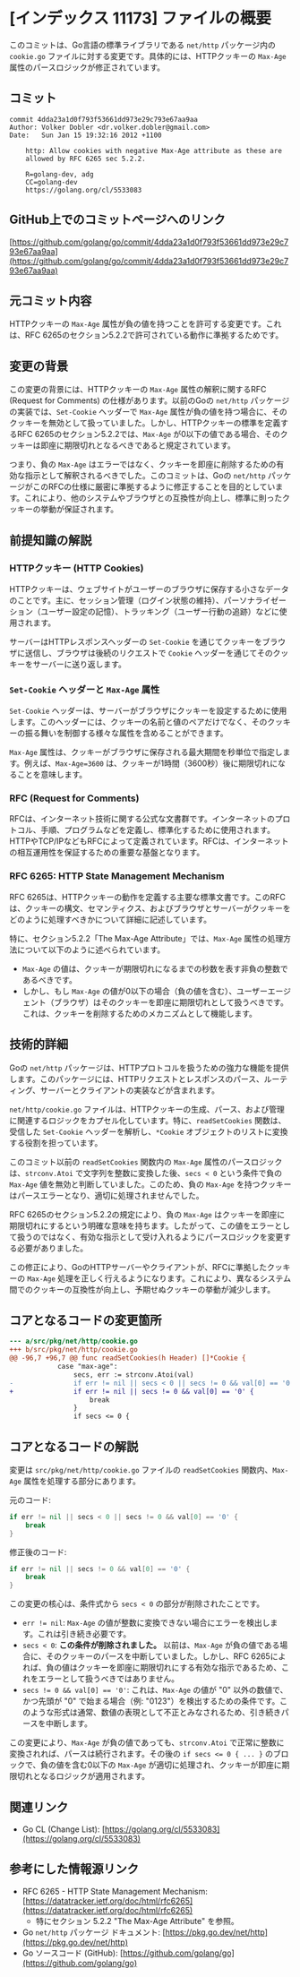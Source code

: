 # [インデックス 11173] ファイルの概要

このコミットは、Go言語の標準ライブラリである `net/http` パッケージ内の `cookie.go` ファイルに対する変更です。具体的には、HTTPクッキーの `Max-Age` 属性のパースロジックが修正されています。

## コミット

```
commit 4dda23a1d0f793f53661dd973e29c793e67aa9aa
Author: Volker Dobler <dr.volker.dobler@gmail.com>
Date:   Sun Jan 15 19:32:16 2012 +1100

    http: Allow cookies with negative Max-Age attribute as these are
    allowed by RFC 6265 sec 5.2.2.
    
    R=golang-dev, adg
    CC=golang-dev
    https://golang.org/cl/5533083
```

## GitHub上でのコミットページへのリンク

[https://github.com/golang/go/commit/4dda23a1d0f793f53661dd973e29c793e67aa9aa](https://github.com/golang/go/commit/4dda23a1d0f793f53661dd973e29c793e67aa9aa)

## 元コミット内容

HTTPクッキーの `Max-Age` 属性が負の値を持つことを許可する変更です。これは、RFC 6265のセクション5.2.2で許可されている動作に準拠するためです。

## 変更の背景

この変更の背景には、HTTPクッキーの `Max-Age` 属性の解釈に関するRFC (Request for Comments) の仕様があります。以前のGoの `net/http` パッケージの実装では、`Set-Cookie` ヘッダーで `Max-Age` 属性が負の値を持つ場合に、そのクッキーを無効として扱っていました。しかし、HTTPクッキーの標準を定義するRFC 6265のセクション5.2.2では、`Max-Age` が0以下の値である場合、そのクッキーは即座に期限切れとなるべきであると規定されています。

つまり、負の `Max-Age` はエラーではなく、クッキーを即座に削除するための有効な指示として解釈されるべきでした。このコミットは、Goの `net/http` パッケージがこのRFCの仕様に厳密に準拠するように修正することを目的としています。これにより、他のシステムやブラウザとの互換性が向上し、標準に則ったクッキーの挙動が保証されます。

## 前提知識の解説

### HTTPクッキー (HTTP Cookies)

HTTPクッキーは、ウェブサイトがユーザーのブラウザに保存する小さなデータのことです。主に、セッション管理（ログイン状態の維持）、パーソナライゼーション（ユーザー設定の記憶）、トラッキング（ユーザー行動の追跡）などに使用されます。

サーバーはHTTPレスポンスヘッダーの `Set-Cookie` を通じてクッキーをブラウザに送信し、ブラウザは後続のリクエストで `Cookie` ヘッダーを通じてそのクッキーをサーバーに送り返します。

### `Set-Cookie` ヘッダーと `Max-Age` 属性

`Set-Cookie` ヘッダーは、サーバーがブラウザにクッキーを設定するために使用します。このヘッダーには、クッキーの名前と値のペアだけでなく、そのクッキーの振る舞いを制御する様々な属性を含めることができます。

`Max-Age` 属性は、クッキーがブラウザに保存される最大期間を秒単位で指定します。例えば、`Max-Age=3600` は、クッキーが1時間（3600秒）後に期限切れになることを意味します。

### RFC (Request for Comments)

RFCは、インターネット技術に関する公式な文書群です。インターネットのプロトコル、手順、プログラムなどを定義し、標準化するために使用されます。HTTPやTCP/IPなどもRFCによって定義されています。RFCは、インターネットの相互運用性を保証するための重要な基盤となります。

### RFC 6265: HTTP State Management Mechanism

RFC 6265は、HTTPクッキーの動作を定義する主要な標準文書です。このRFCは、クッキーの構文、セマンティクス、およびブラウザとサーバーがクッキーをどのように処理すべきかについて詳細に記述しています。

特に、セクション5.2.2「The Max-Age Attribute」では、`Max-Age` 属性の処理方法について以下のように述べられています。
- `Max-Age` の値は、クッキーが期限切れになるまでの秒数を表す非負の整数であるべきです。
- しかし、もし `Max-Age` の値が0以下の場合（負の値を含む）、ユーザーエージェント（ブラウザ）はそのクッキーを即座に期限切れとして扱うべきです。これは、クッキーを削除するためのメカニズムとして機能します。

## 技術的詳細

Goの `net/http` パッケージは、HTTPプロトコルを扱うための強力な機能を提供します。このパッケージには、HTTPリクエストとレスポンスのパース、ルーティング、サーバーとクライアントの実装などが含まれます。

`net/http/cookie.go` ファイルは、HTTPクッキーの生成、パース、および管理に関連するロジックをカプセル化しています。特に、`readSetCookies` 関数は、受信した `Set-Cookie` ヘッダーを解析し、`*Cookie` オブジェクトのリストに変換する役割を担っています。

このコミット以前の `readSetCookies` 関数内の `Max-Age` 属性のパースロジックは、`strconv.Atoi` で文字列を整数に変換した後、`secs < 0` という条件で負の `Max-Age` 値を無効と判断していました。このため、負の `Max-Age` を持つクッキーはパースエラーとなり、適切に処理されませんでした。

RFC 6265のセクション5.2.2の規定により、負の `Max-Age` はクッキーを即座に期限切れにするという明確な意味を持ちます。したがって、この値をエラーとして扱うのではなく、有効な指示として受け入れるようにパースロジックを変更する必要がありました。

この修正により、GoのHTTPサーバーやクライアントが、RFCに準拠したクッキーの `Max-Age` 処理を正しく行えるようになります。これにより、異なるシステム間でのクッキーの互換性が向上し、予期せぬクッキーの挙動が減少します。

## コアとなるコードの変更箇所

```diff
--- a/src/pkg/net/http/cookie.go
+++ b/src/pkg/net/http/cookie.go
@@ -96,7 +96,7 @@ func readSetCookies(h Header) []*Cookie {
 			case "max-age":
 				secs, err := strconv.Atoi(val)
-				if err != nil || secs < 0 || secs != 0 && val[0] == '0' {
+				if err != nil || secs != 0 && val[0] == '0' {
 					break
 				}
 				if secs <= 0 {
```

## コアとなるコードの解説

変更は `src/pkg/net/http/cookie.go` ファイルの `readSetCookies` 関数内、`Max-Age` 属性を処理する部分にあります。

元のコード:
```go
if err != nil || secs < 0 || secs != 0 && val[0] == '0' {
    break
}
```

修正後のコード:
```go
if err != nil || secs != 0 && val[0] == '0' {
    break
}
```

この変更の核心は、条件式から `secs < 0` の部分が削除されたことです。

- `err != nil`: `Max-Age` の値が整数に変換できない場合にエラーを検出します。これは引き続き必要です。
- `secs < 0`: **この条件が削除されました。** 以前は、`Max-Age` が負の値である場合に、そのクッキーのパースを中断していました。しかし、RFC 6265によれば、負の値はクッキーを即座に期限切れにする有効な指示であるため、これをエラーとして扱うべきではありません。
- `secs != 0 && val[0] == '0'`: これは、`Max-Age` の値が "0" 以外の数値で、かつ先頭が "0" で始まる場合（例: "0123"）を検出するための条件です。このような形式は通常、数値の表現として不正とみなされるため、引き続きパースを中断します。

この変更により、`Max-Age` が負の値であっても、`strconv.Atoi` で正常に整数に変換されれば、パースは続行されます。その後の `if secs <= 0 { ... }` のブロックで、負の値を含む0以下の `Max-Age` が適切に処理され、クッキーが即座に期限切れとなるロジックが適用されます。

## 関連リンク

- Go CL (Change List): [https://golang.org/cl/5533083](https://golang.org/cl/5533083)

## 参考にした情報源リンク

- RFC 6265 - HTTP State Management Mechanism: [https://datatracker.ietf.org/doc/html/rfc6265](https://datatracker.ietf.org/doc/html/rfc6265)
  - 特にセクション 5.2.2 "The Max-Age Attribute" を参照。
- Go `net/http` パッケージ ドキュメント: [https://pkg.go.dev/net/http](https://pkg.go.dev/net/http)
- Go ソースコード (GitHub): [https://github.com/golang/go](https://github.com/golang/go)

